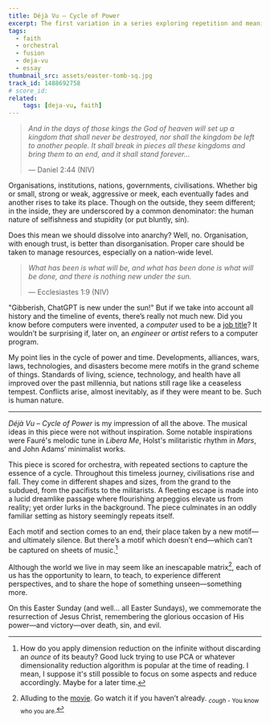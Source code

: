 ```yaml
---
title: Déjà Vu – Cycle of Power
excerpt: The first variation in a series exploring repetition and meaning in life.
tags:
  - faith
  - orchestral
  - fusion
  - deja-vu
  - essay
thumbnail_src: assets/easter-tomb-sq.jpg
track_id: 1488692758
# score_id: 
related:
    tags: [deja-vu, faith]
---
```



> *And in the days of those kings the God of heaven will set up a kingdom that shall never be destroyed, nor shall the kingdom be left to another people. It shall break in pieces all these kingdoms and bring them to an end, and it shall stand forever…*
> 
> — Daniel 2:44 (NIV)
> 

Organisations, institutions, nations, governments, civilisations. Whether big or small, strong or weak, aggressive or meek, each eventually fades and another rises to take its place. Though on the outside, they seem different; in the inside, they are underscored by a common denominator: the human nature of selfishness and stupidity (or put bluntly, sin).

Does this mean we should dissolve into anarchy? Well, no. Organisation, with enough trust, is better than disorganisation. Proper care should be taken to manage resources, especially on a nation-wide level.

> *What has been is what will be, and what has been done is what will be done, and there is nothing new under the sun.*
> 
> — Ecclesiastes 1:9 (NIV)
> 

"Gibberish, ChatGPT is new under the sun!" But if we take into account all history and the timeline of events, there’s really not much new. Did you know before computers were invented, a *computer* used to be a [job title](https://en.wikipedia.org/wiki/Computer_(occupation))? It wouldn’t be surprising if, later on, an *engineer* or *artist* refers to a computer program.

My point lies in the cycle of power and time. Developments, alliances, wars, laws, technologies, and disasters become mere motifs in the grand scheme of things. Standards of living, science, technology, and health have all improved over the past millennia, but nations still rage like a ceaseless tempest. Conflicts arise, almost inevitably, as if they were meant to be. Such is human nature.

---

*Déjà Vu – Cycle of Power* is my impression of all the above. The musical ideas in this piece were not without inspiration. Some notable inspirations were Fauré's melodic tune in *Libera Me*, Holst's militaristic rhythm in *Mars*, and John Adams’ minimalist works.

This piece is scored for orchestra, with repeated sections to capture the essence of a cycle. Throughout this timeless journey, civilisations rise and fall. They come in different shapes and sizes, from the grand to the subdued, from the pacifists to the militarists. A fleeting escape is made into a lucid dreamlike passage where flourishing arpeggios elevate us from reality; yet order lurks in the background. The piece culminates in an oddly familiar setting as history seemingly repeats itself.

Each motif and section comes to an end, their place taken by a new motif—and ultimately silence. But there’s a motif which doesn’t end—which can’t be captured on sheets of music.[^dimred]

Although the world we live in may seem like an inescapable matrix[^matrix], each of us has the opportunity to learn, to teach, to experience different perspectives, and to share the hope of something unseen—something more.

On this Easter Sunday (and well… all Easter Sundays), we commemorate the resurrection of Jesus Christ, remembering the glorious occasion of His power—and victory—over death, sin, and evil.

[^dimred]: How do you apply dimension reduction on the infinite without discarding an *ounce* of its beauty? Good luck trying to use PCA or whatever dimensionality reduction algorithm is popular at the time of reading. I mean, I suppose it's still possible to focus on some aspects and reduce accordingly. Maybe for a later time.

[^matrix]: Alluding to the [movie](https://en.wikipedia.org/wiki/The_Matrix). Go watch it if you haven’t already. <sub>*cough* - You know who you are.</sub>
